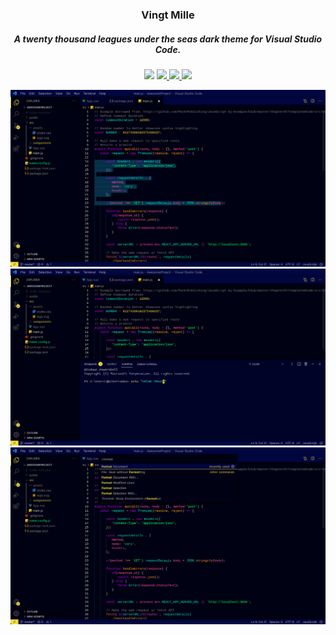 <h3 align="center">Vingt Mille</h3>
<h5 align="center">A twenty thousand leagues under the seas dark theme for Visual Studio Code.</h5>
<p align="center">
  <img src="https://img.shields.io/github/repo-size/castanhocorreia/Vingt-Mille.svg">
  <a href="https://github.com/castanhocorreia/Vingt-Mille/commits/master">
    <img src="https://img.shields.io/github/last-commit/castanhocorreia/Vingt-Mille.svg">
  </a>
  <a href="https://github.com/castanhocorreia/Vingt-Mille/issues">
    <img src="https://img.shields.io/github/issues/castanhocorreia/Vingt-Mille.svg">
  </a>
  <img src="https://img.shields.io/github/license/castanhocorreia/Vingt-Mille.svg">
</p>

![1](images/1.jpeg)
![2](images/2.jpeg)
![3](images/3.jpeg)
